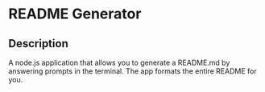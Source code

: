 # README Generator

## Description
A node.js application that allows you to generate a README.md by answering prompts in the terminal. The app formats the entire README for you.

## 
